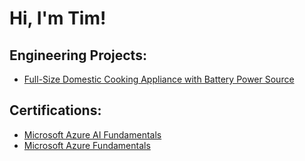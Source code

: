 <h1>Hi, I'm Tim! <br/><a 
<h2> </h2>
<h2>Engineering Projects:</h2>

- [Full-Size Domestic Cooking Appliance with Battery Power Source](https://github.com/PlaceholderURL)


<h2>Certifications:</h2>

- [Microsoft Azure AI Fundamentals](https://imgur.com/a/xdkI03F)
- [Microsoft Azure Fundamentals](https://imgur.com/a/SZqMZMG)


<!--
**joshmadakor1/joshmadakor1** is a ✨ _special_ ✨ repository because its `README.md` (this file) appears on your GitHub profile.

Here are some ideas to get you started:

- 🔭 I’m currently working on ...
- 🌱 I’m currently learning ...
- 👯 I’m looking to collaborate on ...
- 🤔 I’m looking for help with ...
- 💬 Ask me about ...
- 📫 How to reach me: ...
- 😄 Pronouns: ...
- ⚡ Fun fact: ...
-->
